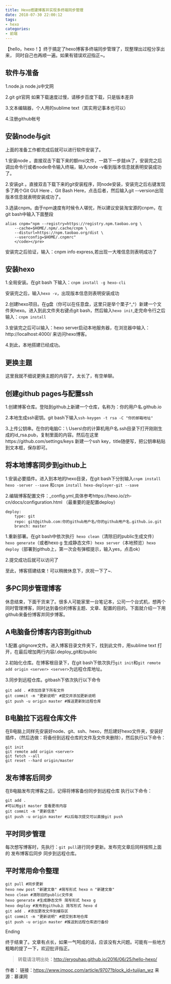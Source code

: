 ```yaml
---
title: Hexo搭建博客并实现多终端同步管理
date: 2018-07-30 22:00:12
tags:
- hexo
categories:
- 前端
---
```

【hello，hexo！】终于搞定了hexo博客多终端同步管理了，现整理出过程分享出来，
同时自己也再顺一遍。如果有错误欢迎指正~。
## **软件与准备** ##
1.node.js node.js中文网

2.git git官网 如果下载速度过慢，请移步百度下载，只是版本差异

3.文本编辑器，个人用的sublime text（其实用记事本也可以）

4.注册github帐号

## **安装node与git** ##
上面的准备工作都完成后就可以进行软件安装了。

1.安装node 。直接双击下载下来的额msi文件，一路下一步就ok了，安装完之后调出命令行或者node命令输入终端，输入node -v看到版本信息就表明安装成功了。

2.安装git 。直接双击下载下来的git安装程序，同node安装，安装完之后右键发现多了两个Git GUI Here 、Git Bash Here，点击后者，然后输入git --version出现版本信息就表明安装成功了。

3.选装cnpm。由于npm速度有时候令人堪忧，所以建议安装淘宝源的cnpm，在git bash中输入下面整段

	alias cnpm="npm --registry=https://registry.npm.taobao.org \
		--cache=$HOME/.npm/.cache/cnpm \
		--disturl=https://npm.taobao.org/dist \
		--userconfig=$HOME/.cnpmrc"
		</code></pre>	
安装完之后验证，输入：cnpm info express,若出现一大堆信息则表明成功了

## **安装hexo** ##
1.全局安装。在git bash 下输入：`cnpm install -g hexo-cli`

安装完之后，输入`hexo -v`，出现版本信息则表明安装成功

2.创建hexo项目。在g盘（你可以在任意盘，这里只是举个栗子^_^）新建一个文件夹hexo。进入到此文件夹右键点git bash，然后输入`hexo init`,走完命令行之后输入：`cnpm install`

3.安装完之后可以输入：hexo server启动本地服务器，在浏览器中输入：http://localhost:4000/ 来访问hexo博客。

4.到此，本地搭建已经成功。

## **更换主题** ##
这里我就不细说更换主题的内容了。太长了，有空单聊。

## **创建github pages与配置ssh** ##
1.创建博客仓库。登陆到github上新建一个仓库，名称为：你的用户名.github.io

2.本地生成ssh密钥。git bash下输入`ssh-keygen -t rsa -C "你的邮箱地址"`

3.上传公钥串。在你的电脑C：\ Users\你的计算机用户名.ssh目录下打开刚刚生成的id_rsa.pub，复制里面的内容。然后在这里https://github.com/settings/keys 新建一个ssh key，title随便写，把公钥串粘贴到文本框，保存即可。

## **将本地博客同步到github上** ##
1.安装必要插件。进入到本地的hexo目录，在git bash下分别输入`cnpm install hexo -server --save` 和`cnpm install hexo-deployer-git --save`

2.编辑博客配置文件：_config.yml,具体参考https://hexo.io/zh-cn/docs/configuration.html （最重要的是配置deploy）

	deploy:
  		type: git
  		repo: git@github.com:你的github用户名/你的github用户名.github.io.git
  		branch: master
1.重新部署。在git bash中依次执行` hexo clean`（清除旧的public生成文件）`hexo generate`（或者hexo g 生成静态文件）`hexo server`（本地预览）`hexo deploy`（部署到github上，第一次会有弹框提示，输入yes，点击ok）

2.提交成功后就可以访问了

至此，博客搭建结束！可以稍微休息下，庆祝一下了~.

## **多PC同步管理博客** ##
休息结束，下面干货来了。很多人可能家里一台笔记本，公司一个台式机，想两个同时管理博客，同时达到备份的博客主题、文章、配置的目的。下面就介绍一下用github来备份博客并同步博客。
## **A电脑备份博客内容到github** ##
1.配置.gitignore文件。进入博客目录文件夹下，找到此文件，用sublime text 打开，在最后增加两行内容/.deploy_git和/public

2.初始化仓库。在博客根目录下，在git bash下依次执行`git init`和`git remote add origin <server> <server>`为远程仓库地址。

3.同步到远程仓库。gitbash下依次执行以下命令

	git add . #添加目录下所有文件
	git commit -m "更新说明" #提交并添加更新说明
	git push -u origin master #推送更新到远程仓库
## **B电脑拉下远程仓库文件** ##
在B电脑上同样先安装好node、git、ssh、hexo，然后建好hexo文件夹，安装好插件，（然后选做：将备份到远程仓库的文件及文件夹删除），然后执行以下命令：

	git init
	git remote add origin <server>
	git fetch --all
	git reset --hard origin/master
## **发布博客后同步** ##
在B电脑发布完博客之后，记得将博客备份同步到远程仓库
执行以下命令：

	git add .
	#可以用git master 查看更改内容
	git commit -m "更新信息"
	git push -u origin master #以后每次提交可以直接git push
## **平时同步管理** ##
每次想写博客时，先执行：`git pull`进行同步更新。发布完文章后同样按照上面的 发布博客后同步 同步到远程仓库。

## **平时常用命令整理** ##

	git pull #同步更新
	hexo new post "新建文章" #简写形式 hexo n "新建文章"
	hexo clean #清除旧的public文件夹
	hexo generate #生成静态文件 简写形式 hexo g
	hexo deploy #发布到github上 简写形式 hexo d
	git add . #添加更改文件到缓存区
	git commit -m "更新说明" #提交到本地仓库
	git push -u origin master #推送到远程仓库进行备份

Ending


终于结束了。文章有点长，如果一气呵成的话，应该没有大问题。可能有一些地方粗略的提了一下，欢迎批评指正。




> 转载请注明出处：http://eryouhao.github.io/2016/06/25/hello-hexo/

> 
作者：
链接：https://www.imooc.com/article/9707?block_id=tuijian_wz
来源：慕课网